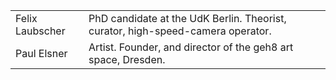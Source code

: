 |                              |                              |
| ---------------------------- | -----------------------------| 
| Felix Laubscher | PhD candidate at the UdK Berlin. Theorist, curator, high-speed-camera operator. |
| Paul Elsner | Artist. Founder, and director of the geh8 art space, Dresden. |
